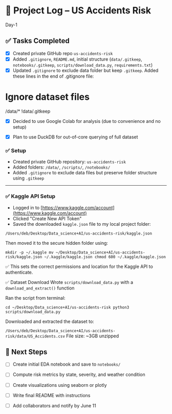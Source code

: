 # 🧾 Project Log – US Accidents Risk

Day-1

## ✅ Tasks Completed

- [x] Created private GitHub repo `us-accidents-risk`
- [x] Added `.gitignore`, `README.md`, initial structure (`data/.gitkeep`, `notebooks/.gitkeep`, `scripts/download_data.py`, `requirements.txt`)
- [x] Updated `.gitignore` to exclude data folder but keep `.gitkeep`.
      Added these lines in the end of .gitignore file:
# Ignore dataset files
/data/*
!data/.gitkeep
- [x] Decided to use Google Colab for analysis (due to convenience and no setup)
- [x] Plan to use DuckDB for out-of-core querying of full dataset


### ✅ Setup

- Created private GitHub repository: `us-accidents-risk`
- Added folders: `/data/`, `/scripts/`, `/notebooks/`
- Added `.gitignore` to exclude data files but preserve folder structure using `.gitkeep`

---

### ✅ Kaggle API Setup

- Logged in to [https://www.kaggle.com/account](https://www.kaggle.com/account)
- Clicked "Create New API Token"
- Saved the downloaded `kaggle.json` file to my local project folder:

`/Users/deb/Desktop/Data_science+AI/us-accidents-risk/kaggle.json`


Then moved it to the secure hidden folder using:

`mkdir -p ~/.kaggle
mv ~/Desktop/Data_science+AI/us-accidents-risk/kaggle.json ~/.kaggle/kaggle.json
chmod 600 ~/.kaggle/kaggle.json`

✅ This sets the correct permissions and location for the Kaggle API to authenticate.

✅ Dataset Download
Wrote `scripts/download_data.py` with a `download_and_extract()`  function

Ran the script from terminal:

`cd ~/Desktop/Data_science+AI/us-accidents-risk
python3 scripts/download_data.py`

Downloaded and extracted the dataset to:

`/Users/deb/Desktop/Data_science+AI/us-accidents-risk/data/US_Accidents.csv`
File size: ~3GB unzipped

## 🚧 Next Steps
- [ ] Create initial EDA notebook and save to `notebooks/`
- [ ] Compute risk metrics by state, severity, and weather condition
- [ ] Create visualizations using seaborn or plotly
- [ ] Write final README with instructions
- [ ] Add collaborators and notify by June 11

